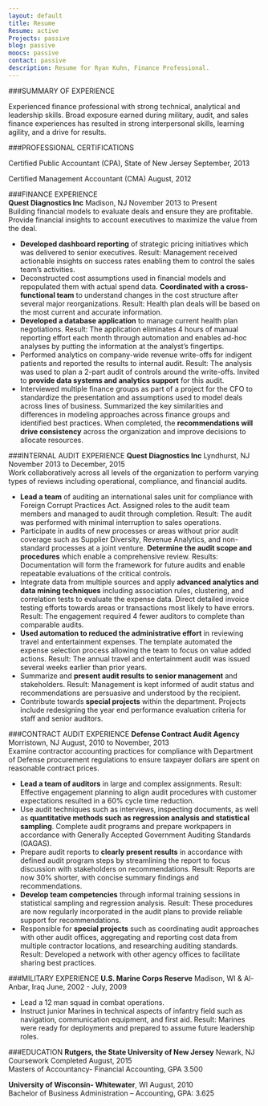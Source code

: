 ```yaml
---
layout: default
title: Resume
Resume: active
Projects: passive
blog: passive
moocs: passive
contact: passive
description: Resume for Ryan Kuhn, Finance Professional.
---
```


###SUMMARY OF EXPERIENCE

Experienced finance professional with strong technical, analytical and leadership skills. 
Broad exposure earned during military, audit, and sales finance experiences has resulted in strong interpersonal skills, learning agility, and a drive for results.  

###PROFESSIONAL CERTIFICATIONS  

Certified Public Accountant (CPA), State of New Jersey September, 2013  

Certified Management Accountant (CMA) August, 2012  

###FINANCE EXPERIENCE  
**Quest Diagnostics Inc** Madison, NJ November 2013 to Present  
Building financial models to evaluate deals and ensure they are profitable. 
Provide financial insights to account executives to maximize the value from the deal. 

- **Developed dashboard reporting** of strategic pricing initiatives which was delivered to senior executives. 
Result: Management received actionable insights on success rates enabling them to control the sales team’s activities.  
- Deconstructed cost assumptions used in financial models and repopulated them with actual spend data. 
**Coordinated with a cross-functional team** to understand changes in the cost structure after several major reorganizations. 
Result: Health plan deals will be based on the most current and accurate information.
- **Developed a database application** to manage current health plan negotiations. 
Result: The application eliminates 4 hours of manual reporting effort each month through automation and enables ad-hoc analyses by putting the information at the analyst’s fingertips.  
- Performed analytics on company-wide revenue write-offs for indigent patients and reported the results to internal audit. 
Result: The analysis was used to plan a 2-part audit of controls around the write-offs. 
Invited to **provide data systems and analytics support** for this audit.
- Interviewed multiple finance groups as part of a project for the CFO to standardize the presentation and assumptions used to model deals across lines of business. 
Summarized the key similarities and differences in modeling approaches across finance groups and identified best practices. 
When completed, the **recommendations will drive consistency** across the organization and improve decisions to allocate resources.

###INTERNAL AUDIT EXPERIENCE
**Quest Diagnostics Inc** Lyndhurst, NJ November 2013 to December, 2015  
Work collaboratively across all levels of the organization to perform varying types of reviews including operational, compliance, and financial audits.

- **Lead a team** of auditing an international sales unit for compliance with Foreign Corrupt Practices Act. 
Assigned roles to the audit team members and managed to audit through completion. 
Result: The audit was performed with minimal interruption to sales operations. 
- Participate in audits of new processes or areas without prior audit coverage such as Supplier Diversity, Revenue Analytics, and non-standard processes at a joint venture. 
**Determine the audit scope and procedures** which enable a comprehensive review. 
Results: Documentation will form the framework for future audits and enable repeatable evaluations of the critical controls.
- Integrate data from multiple sources and apply **advanced analytics and data mining techniques** including association rules, clustering, and correlation tests to evaluate the expense data. 
Direct detailed invoice testing efforts towards areas or transactions most likely to have errors. 
Result:  The engagement required 4 fewer auditors to complete than comparable audits.
- **Used automation to reduced the administrative effort** in reviewing travel and entertainment expenses. 
The template automated the expense selection process allowing the team to focus on value added actions. 
Result: The annual travel and entertainment audit was issued several weeks earlier than prior years.
- Summarize and **present audit results to senior management** and stakeholders. 
Result: Management is kept informed of audit status and recommendations are persuasive and understood by the recipient.
- Contribute towards **special projects** within the department. 
Projects include redesigning the year end performance evaluation criteria for staff and senior auditors.

###CONTRACT AUDIT EXPERIENCE
**Defense Contract Audit Agency** Morristown, NJ August, 2010 to November, 2013  
Examine contractor accounting practices for compliance with Department of Defense procurement regulations to ensure taxpayer dollars are spent on reasonable contract prices. 

- **Lead a team of auditors** in large and complex assignments. 
Result: Effective engagement planning to align audit procedures with customer expectations resulted in a 60% cycle time reduction.   
- Use audit techniques such as interviews, inspecting documents, as well as **quantitative methods such as regression analysis and statistical sampling**. 
Complete audit programs and prepare workpapers in accordance with Generally Accepted Government Auditing Standards (GAGAS).  
- Prepare audit reports to **clearly present results** in accordance with defined audit program steps by streamlining the report to focus discussion with stakeholders on recommendations. 
Result: Reports are now 30% shorter, with concise summary findings and recommendations.
- **Develop team competencies** through informal training sessions in statistical sampling and regression analysis. 
Result: These procedures are now regularly incorporated in the audit plans to provide reliable support for recommendations.  
- Responsible for **special projects** such as coordinating audit approaches with other audit offices, aggregating and reporting cost data from multiple contractor locations, and researching auditing standards. 
Result:  Developed a network with other agency offices to facilitate sharing best practices.    

###MILITARY EXPERIENCE
**U.S. Marine Corps Reserve** Madison, WI & Al-Anbar, Iraq June, 2002 - July, 2009

- Lead a 12 man squad in combat operations.  
- Instruct junior Marines in technical aspects of infantry field such as navigation, communication equipment, and first aid. 
Result: Marines were ready for deployments and prepared to assume future leadership roles.

###EDUCATION
**Rutgers, the State University of New Jersey** Newark, NJ Coursework Completed August, 2015  
Masters of Accountancy- Financial Accounting, GPA 3.500 

**University of Wisconsin- Whitewater**, WI August, 2010  
Bachelor of Business Administration – Accounting, GPA: 3.625

